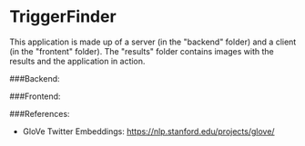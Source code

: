 # TriggerFinder

This application is made up of a server (in the "backend" folder) and a client (in the "frontent" folder). The "results" folder contains images with the results and the application in action.

###Backend:

###Frontend:

###References:
- GloVe Twitter Embeddings: https://nlp.stanford.edu/projects/glove/
